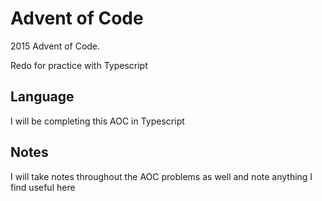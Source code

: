 # Advent of Code 
2015 Advent of Code. 

Redo for practice with Typescript

## Language
I will be completing this AOC in Typescript

## Notes
I will take notes throughout the AOC problems as well and note anything I find useful here
